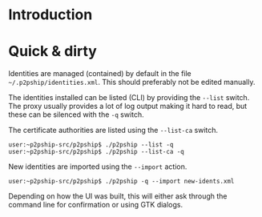 # Introduction #




# Quick & dirty #

Identities are managed (contained) by default in the file `~/.p2pship/identities.xml`. This should preferably not be edited manually.

The identities installed can be listed (CLI) by providing the `--list` switch. The proxy usually provides a lot of log output making it hard to read, but these can be silenced with the `-q` switch.

The certificate authorities are listed using the `--list-ca` switch.
```
user:~p2pship-src/p2pship$ ./p2pship --list -q
user:~p2pship-src/p2pship$ ./p2pship --list-ca -q
```

New identities are imported using the `--import` action.
```
user:~p2pship-src/p2pship$ ./p2pship -q --import new-idents.xml
```

Depending on how the UI was built, this will either ask through the command line for confirmation or using GTK dialogs.